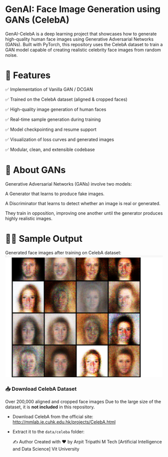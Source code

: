 # GenAI: Face Image Generation using GANs (CelebA)
GenAI-CelebA is a deep learning project that showcases how to generate high-quality human face images using Generative Adversarial Networks (GANs). Built with PyTorch, this repository uses the CelebA dataset to train a GAN model capable of creating realistic celebrity face images from random noise.
# 🚀 Features
✅ Implementation of Vanilla GAN / DCGAN

✅ Trained on the CelebA dataset (aligned & cropped faces)

✅ High-quality image generation of human faces

✅ Real-time sample generation during training

✅ Model checkpointing and resume support

✅ Visualization of loss curves and generated images

✅ Modular, clean, and extensible codebase

# 🧠 About GANs
Generative Adversarial Networks (GANs) involve two models:

A Generator that learns to produce fake images.

A Discriminator that learns to detect whether an image is real or generated.

They train in opposition, improving one another until the generator produces highly realistic images.
# 🧑‍🎨 Sample Output 
Generated face images after training on CelebA dataset:
 ![Sample Output](sample_output.png)


### 📥 Download CelebA Dataset
Over 200,000 aligned and cropped face images
Due to the large size of the dataset, it is **not included** in this repository.

- Download CelebA from the official site: http://mmlab.ie.cuhk.edu.hk/projects/CelebA.html
- Extract it to the `data/celeba` folder:

  ✍️ Author
  Created with ❤️ by Arpit Tripathi M Tech [Artificial Intelligence and Data Science] Vit University 

